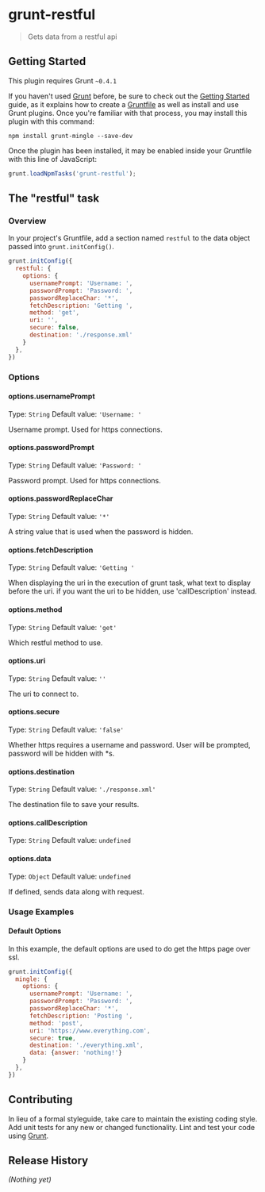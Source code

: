 # grunt-restful

> Gets data from a restful api

## Getting Started
This plugin requires Grunt `~0.4.1`

If you haven't used [Grunt](http://gruntjs.com/) before, be sure to check out the [Getting Started](http://gruntjs.com/getting-started) guide, as it explains how to create a [Gruntfile](http://gruntjs.com/sample-gruntfile) as well as install and use Grunt plugins. Once you're familiar with that process, you may install this plugin with this command:

```shell
npm install grunt-mingle --save-dev
```

Once the plugin has been installed, it may be enabled inside your Gruntfile with this line of JavaScript:

```js
grunt.loadNpmTasks('grunt-restful');
```

## The "restful" task

### Overview
In your project's Gruntfile, add a section named `restful` to the data object passed into `grunt.initConfig()`.

```js
grunt.initConfig({
  restful: {
    options: {
      usernamePrompt: 'Username: ',
      passwordPrompt: 'Password: ',
      passwordReplaceChar: '*',
      fetchDescription: 'Getting ',
      method: 'get',
      uri: '',
      secure: false,
      destination: './response.xml'
    }
  },
})
```

### Options

#### options.usernamePrompt
Type: `String`
Default value: `'Username: '`

Username prompt.  Used for https connections.

#### options.passwordPrompt
Type: `String`
Default value: `'Password: '`

Password prompt.  Used for https connections.

#### options.passwordReplaceChar
Type: `String`
Default value: `'*'`

A string value that is used when the password is hidden.

#### options.fetchDescription
Type: `String`
Default value: `'Getting '`

When displaying the uri in the execution of grunt task, what text to display before the uri.  if you want the uri to be hidden, use 'callDescription' instead.

#### options.method
Type: `String`
Default value: `'get'`

Which restful method to use.

#### options.uri
Type: `String`
Default value: `''`

The uri to connect to.

#### options.secure
Type: `String`
Default value: `'false'`

Whether https requires a username and password.  User will be prompted, password will be hidden with *s.

#### options.destination
Type: `String`
Default value: `'./response.xml'`

The destination file to save your results.

#### options.callDescription
Type: `String`
Default value: `undefined`

#### options.data
Type: `Object`
Default value: `undefined`

If defined, sends data along with request.

### Usage Examples

#### Default Options
In this example, the default options are used to do get the https page over ssl.

```js
grunt.initConfig({
  mingle: {
    options: {
      usernamePrompt: 'Username: ',
      passwordPrompt: 'Password: ',
      passwordReplaceChar: '*',
      fetchDescription: 'Posting ',
      method: 'post',
      uri: 'https://www.everything.com',
      secure: true,
      destination: './everything.xml',
      data: {answer: 'nothing!'}
    }
  },
})
```

## Contributing
In lieu of a formal styleguide, take care to maintain the existing coding style. Add unit tests for any new or changed functionality. Lint and test your code using [Grunt](http://gruntjs.com/).

## Release History
_(Nothing yet)_
